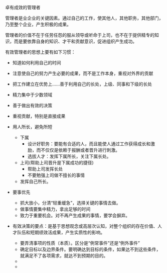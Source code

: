 卓有成效的管理者

管理者是业企业的关键因素。通过自己的工作，使其他人，其他职务，其他部门，乃至整个企业，产生积极的成果。

管理者的价值不在于任劳任怨的服从领导或听命于上司，也不在于提供精专的知识，而是要依靠自身的知识、才干和贡献意识，促进组织产生成功。

有效管理者的思想上要有如下习惯：

* 知道如何利用自己的时间
* 注意使自己的努力产生必要的成果，而不是工作本身，重视对外界的贡献
* 把工作建立在优势上……善于利用自己的长处，上级、同事和下级的长处
* 精力集中于少数领域
* 善于做出有效的决策



* 重视贡献，特别是直接成果
* 用人所长，避免所短
  * 下属
    * 设计好职务：要能有合适的人，而且能使人通过工作获得成长和激励，而不仅仅是依赖于报酬或者晋升进行刺激。
    * 选拔人才：发挥下属所长，关注下属长处。
  * 上司(帮助上司晋升是下属成功的捷径)
    * 帮助上司发挥长处
    * 不要勉强上司做不擅长的事情
  * 发挥自己所长。
* 要事优先
  * 抓大放小，分清“轻重缓急”，选择关键的事情去做。
  * 做事情要集中精力，拿出足够的时间
  * 致力于重要机会。对不再产生成果的事情，要学会摒弃。
* 有效决策的要点：是基于思想观念或高层次认知，对整个组织的存在价值、人才队伍和短期绩效活成果，产生实质性的影响。
  * 要弄清事项的性质（本质）。区分是“例常事件”还是“例外事件”
  * 确定目标以及边界条件。要明确达到目标的条件，如果达不到这些条件，就满足不了各项需求，就达不到预期的目的。
  * 
  * 

